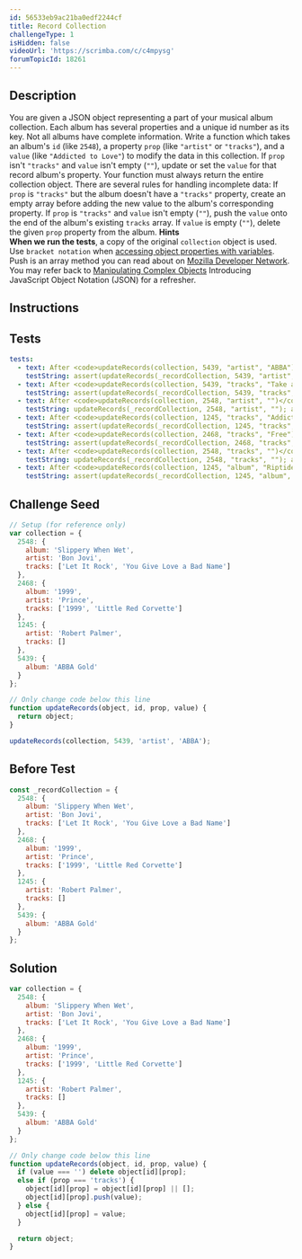 ```yaml
---
id: 56533eb9ac21ba0edf2244cf
title: Record Collection
challengeType: 1
isHidden: false
videoUrl: 'https://scrimba.com/c/c4mpysg'
forumTopicId: 18261
---
```


## Description

<section id='description'>
You are given a JSON object representing a part of your musical album collection. Each album has several properties and a unique id number as its key. Not all albums have complete information.
Write a function which takes an album's <code>id</code> (like <code>2548</code>), a property <code>prop</code> (like <code>"artist"</code> or <code>"tracks"</code>), and a <code>value</code> (like <code>"Addicted to Love"</code>) to modify the data in this collection.
If <code>prop</code> isn't <code>"tracks"</code> and <code>value</code> isn't empty (<code>""</code>), update or set the <code>value</code> for that record album's property.
Your function must always return the entire collection object.
There are several rules for handling incomplete data:
If <code>prop</code> is <code>"tracks"</code> but the album doesn't have a <code>"tracks"</code> property, create an empty array before adding the new value to the album's corresponding property.
If <code>prop</code> is <code>"tracks"</code> and <code>value</code> isn't empty (<code>""</code>), push the <code>value</code> onto the end of the album's existing <code>tracks</code> array.
If <code>value</code> is empty (<code>""</code>), delete the given <code>prop</code> property from the album.
<strong>Hints</strong><br>
<b>When we run the tests</b>, a copy of the original <code>collection</code> object is used.
Use <code>bracket notation</code> when <a href="/learn/javascript-algorithms-and-data-structures/basic-javascript/accessing-object-properties-with-variables" target="_blank">accessing object properties with variables</a>.
Push is an array method you can read about on <a href="https://developer.mozilla.org/en-US/docs/Web/JavaScript/Reference/Global_Objects/Array/push" target="_blank">Mozilla Developer Network</a>.
You may refer back to <a href="/learn/javascript-algorithms-and-data-structures/basic-javascript/manipulating-complex-objects" target="_blank">Manipulating Complex Objects</a> Introducing JavaScript Object Notation (JSON) for a refresher.
</section>

## Instructions

<section id='instructions'>

</section>

## Tests

<section id='tests'>

```yml
tests:
  - text: After <code>updateRecords(collection, 5439, "artist", "ABBA")</code>, <code>artist</code> should be <code>"ABBA"</code>
    testString: assert(updateRecords(_recordCollection, 5439, "artist", "ABBA")[5439]["artist"] === "ABBA");
  - text: After <code>updateRecords(collection, 5439, "tracks", "Take a Chance on Me")</code>, <code>tracks</code> should have <code>"Take a Chance on Me"</code> as the last element.
    testString: assert(updateRecords(_recordCollection, 5439, "tracks", "Take a Chance on Me")[5439]["tracks"].pop() === "Take a Chance on Me");
  - text: After <code>updateRecords(collection, 2548, "artist", "")</code>, <code>artist</code> should not be set
    testString: updateRecords(_recordCollection, 2548, "artist", ""); assert(!_recordCollection[2548].hasOwnProperty("artist"));
  - text: After <code>updateRecords(collection, 1245, "tracks", "Addicted to Love")</code>, <code>tracks</code> should have <code>"Addicted to Love"</code> as the last element.
    testString: assert(updateRecords(_recordCollection, 1245, "tracks", "Addicted to Love")[1245]["tracks"].pop() === "Addicted to Love");
  - text: After <code>updateRecords(collection, 2468, "tracks", "Free")</code>, <code>tracks</code> should have <code>"1999"</code> as the first element.
    testString: assert(updateRecords(_recordCollection, 2468, "tracks", "Free")[2468]["tracks"][0] === "1999");
  - text: After <code>updateRecords(collection, 2548, "tracks", "")</code>, <code>tracks</code> should not be set
    testString: updateRecords(_recordCollection, 2548, "tracks", ""); assert(!_recordCollection[2548].hasOwnProperty("tracks"));
  - text: After <code>updateRecords(collection, 1245, "album", "Riptide")</code>, <code>album</code> should be <code>"Riptide"</code>
    testString: assert(updateRecords(_recordCollection, 1245, "album", "Riptide")[1245]["album"] === "Riptide");
```

</section>

## Challenge Seed

<section id='challengeSeed'>
<div id='js-seed'>

```js
// Setup (for reference only)
var collection = {
  2548: {
    album: 'Slippery When Wet',
    artist: 'Bon Jovi',
    tracks: ['Let It Rock', 'You Give Love a Bad Name']
  },
  2468: {
    album: '1999',
    artist: 'Prince',
    tracks: ['1999', 'Little Red Corvette']
  },
  1245: {
    artist: 'Robert Palmer',
    tracks: []
  },
  5439: {
    album: 'ABBA Gold'
  }
};

// Only change code below this line
function updateRecords(object, id, prop, value) {
  return object;
}

updateRecords(collection, 5439, 'artist', 'ABBA');
```

</div>

## Before Test

<div id="js-setup">

```js
const _recordCollection = {
  2548: {
    album: 'Slippery When Wet',
    artist: 'Bon Jovi',
    tracks: ['Let It Rock', 'You Give Love a Bad Name']
  },
  2468: {
    album: '1999',
    artist: 'Prince',
    tracks: ['1999', 'Little Red Corvette']
  },
  1245: {
    artist: 'Robert Palmer',
    tracks: []
  },
  5439: {
    album: 'ABBA Gold'
  }
};
```

</div>

</section>

## Solution

<section id='solution'>

```js
var collection = {
  2548: {
    album: 'Slippery When Wet',
    artist: 'Bon Jovi',
    tracks: ['Let It Rock', 'You Give Love a Bad Name']
  },
  2468: {
    album: '1999',
    artist: 'Prince',
    tracks: ['1999', 'Little Red Corvette']
  },
  1245: {
    artist: 'Robert Palmer',
    tracks: []
  },
  5439: {
    album: 'ABBA Gold'
  }
};

// Only change code below this line
function updateRecords(object, id, prop, value) {
  if (value === '') delete object[id][prop];
  else if (prop === 'tracks') {
    object[id][prop] = object[id][prop] || [];
    object[id][prop].push(value);
  } else {
    object[id][prop] = value;
  }

  return object;
}
```

</section>
